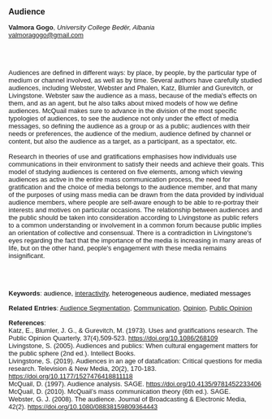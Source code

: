 <!DOCTYPE html><html lang="en"><head><title="Audience"></head>
<body><p><font face="Poppins, Calibri, sans-serif" size="3"><b>Audience</b></font></p>
<p><font face="Poppins, Calibri, sans-serif" size="2"><b>Valmora Gogo</b>, <i>University College Bedër, Albania</i><br><a href="mailto:valmoragogo@gmail.com" target="blank">valmoragogo@gmail.com</a></font></p>
<p><font face="Poppins, Calibri, sans-serif" size="2"><br><br><br>Audiences are defined in different ways: by place, by people, by the particular type of medium or channel involved, as well as by time. Several authors have carefully studied audiences, including Webster, Webster and Phalen, Katz, Blumler and Gurevitch, or Livingstone. Webster saw the audience as a mass, because of the media's effects on them, and as an agent, but he also talks about mixed models of how we define audiences. McQuail makes sure to advance in the division of the most specific typologies of audiences, to see the audience not only under the effect of media messages, so defining the audience as a group or as a public; audiences with their needs or preferences, the audience of the medium, audience defined by channel or content, but also the audience as a target, as a participant, as a spectator, etc.<br><br>Research in theories of use and gratifications emphasises how individuals use communications in their environment to satisfy their needs and achieve their goals. This model of studying audiences is centered on five elements, among which viewing audiences as active in the entire mass communication process, the need for gratification and the choice of media belongs to the audience member, and that many of the purposes of using mass media can be drawn from the data provided by individual audience members, where people are self-aware enough to be able to re-portray their interests and motives on particular occasions. The relationship between audiences and the public should be taken into consideration according to Livingstone as public refers to a common understanding or involvement in a common forum because public implies an orientation of collective and consensual. There is a contradiction in Livingstone's eyes regarding the fact that the importance of the media is increasing in many areas of life, but on the other hand, people's engagement with these media remains insignificant.<br><br><br><br></font></p>
<p><font face="Poppins, Calibri, sans-serif" size="2"><b>Keywords</b>: </font></font></span></font><font color="#000000"><span style="text-decoration: none"><font face="calibri, sans-serif"><font size="2" style="font-size: 10pt">a</font></font></span></font><font color="#000000"><span style="text-decoration: none"><font face="calibri, sans-serif"><font size="2" style="font-size: 10pt">udience, <a href="./interactivity.html">interactivity</a>, heterogeneous audience, mediated messages</font></font></span></font></font></p>
<p><font face="Poppins, Calibri, sans-serif" size="2"><b>Related Entries</b>: <a href="./audience-segmentation.html">Audience Segmentation</a>, <a href="./communication.html">Communication</a>, <a href="./opinion.html">Opinion</a>, <a href="./public-opinion.html">Public Opinion</a></font></p>
<p><font face="Poppins, Calibri, sans-serif" size="2"><b>References</b>:<br>Katz, E., Blumler, J. G., &amp; Gurevitch, M. (1973). Uses and gratifications research. The Public Opinion Quarterly, 37(4),509-523. <a href="https://doi.org/10.1086/268109" target="_blank">https://doi.org/10.1086/268109</a><br>Livingstone, S. (2005). Audiences and publics: When cultural engagement matters for the public sphere (2nd ed.). Intellect Books.<br>Livingstone, S. (2019). Audiences in an age of datafication: Critical questions for media research. Television &amp; New Media, 20(2), 170-183. <a href="https://doi.org/10.1177/1527476418811118" target="_blank">https://doi.org/10.1177/1527476418811118</a><br>McQuail, D. (1997). Audience analysis. SAGE. <a href="https://doi.org/10.4135/9781452233406" target="_blank">https://doi.org/10.4135/9781452233406</a><br>McQuail, D. (2010). McQuail’s mass communication theory (6th ed.). SAGE.<br>Webster, G. J. (2008). The audience. Journal of Broadcasting &amp; Electronic Media, 42(2). <a href="https://doi.org/10.1080/08838159809364443" target="_blank">https://doi.org/10.1080/08838159809364443</a></font></p>
</body>